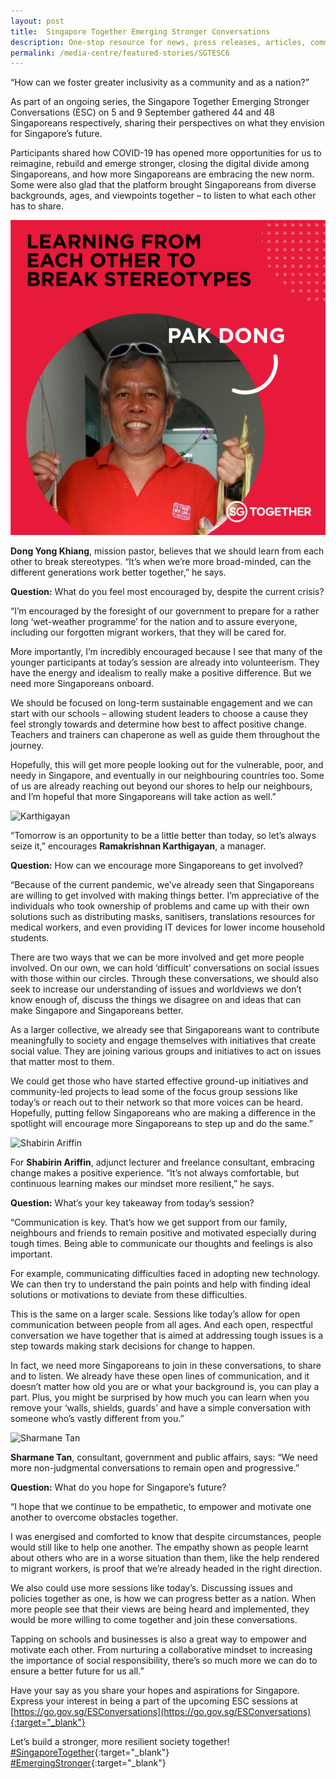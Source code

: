```yaml
---
layout: post
title:  Singapore Together Emerging Stronger Conversations
description: One-stop resource for news, press releases, articles, commentary and speeches.
permalink: /media-centre/featured-stories/SGTESC6
---
```


“How can we foster greater inclusivity as a community and as a nation?”

As part of an ongoing series, the Singapore Together Emerging Stronger Conversations (ESC) on 5 and 9 September gathered 44 and 48 Singaporeans respectively, sharing their perspectives on what they envision for Singapore’s future.

Participants shared how COVID-19 has opened more opportunities for us to reimagine, rebuild and emerge stronger, closing the digital divide among Singaporeans, and how more Singaporeans are embracing the new norm. Some were also glad that the platform brought Singaporeans from diverse backgrounds, ages, and viewpoints together – to listen to what each other has to share.

![Pak Dong](/images/features/pak-dong.jpg) 

**Dong Yong Khiang**, mission pastor, believes that we should learn from each other to break stereotypes. “It’s when we’re more broad-minded, can the different generations work better together,” he says.

**Question:** What do you feel most encouraged by, despite the current crisis?

“I’m encouraged by the foresight of our government to prepare for a rather long ‘wet-weather programme’ for the nation and to assure everyone, including our forgotten migrant workers, that they will be cared for.

More importantly, I’m incredibly encouraged because I see that many of the younger participants at today’s session are already into volunteerism. They have the energy and idealism to really make a positive difference. But we need more Singaporeans onboard.

We should be focused on long-term sustainable engagement and we can start with our schools – allowing student leaders to choose a cause they feel strongly towards and determine how best to affect positive change. Teachers and trainers can chaperone as well as guide them throughout the journey.

Hopefully, this will get more people looking out for the vulnerable, poor, and needy in Singapore, and eventually in our neighbouring countries too. Some of us are already reaching out beyond our shores to help our neighbours, and I’m hopeful that more Singaporeans will take action as well.”
 
![Karthigayan](/images/features/karthigayan.jpg) 

“Tomorrow is an opportunity to be a little better than today, so let’s always seize it,” encourages **Ramakrishnan Karthigayan**, a manager.

**Question:** How can we encourage more Singaporeans to get involved?

“Because of the current pandemic, we’ve already seen that Singaporeans are willing to get involved with making things better. I’m appreciative of the individuals who took ownership of problems and came up with their own solutions such as distributing masks, sanitisers, translations resources for medical workers, and even providing IT devices for lower income household students. 

There are two ways that we can be more involved and get more people involved. On our own, we can hold ‘difficult’ conversations on social issues with those within our circles. Through these conversations, we should also seek to increase our understanding of issues and worldviews we don’t know enough of, discuss the things we disagree on and ideas that can make Singapore and Singaporeans better.

As a larger collective, we already see that Singaporeans want to contribute meaningfully to society and engage themselves with initiatives that create social value. They are joining various groups and initiatives to act on issues that matter most to them. 

We could get those who have started effective ground-up initiatives and community-led projects to lead some of the focus group sessions like today’s or reach out to their network so that more voices can be heard. Hopefully, putting fellow Singaporeans who are making a difference in the spotlight will encourage more Singaporeans to step up and do the same.”

![Shabirin Ariffin](/images/features/shabirin-ariffin.jpg) 

For **Shabirin Ariffin**, adjunct lecturer and freelance consultant, embracing change makes a positive experience. “It’s not always comfortable, but continuous learning makes our mindset more resilient,” he says.

**Question:** What’s your key takeaway from today’s session?

“Communication is key. That’s how we get support from our family, neighbours and friends to remain positive and motivated especially during tough times. Being able to communicate our thoughts and feelings is also important. 

For example, communicating difficulties faced in adopting new technology. We can then try to understand the pain points and help with finding ideal solutions or motivations to deviate from these difficulties.

This is the same on a larger scale. Sessions like today’s allow for open communication between people from all ages. And each open, respectful conversation we have together that is aimed at addressing tough issues is a step towards making stark decisions for change to happen.

In fact, we need more Singaporeans to join in these conversations, to share and to listen. We already have these open lines of communication, and it doesn’t matter how old you are or what your background is, you can play a part. Plus, you might be surprised by how much you can learn when you remove your ‘walls, shields, guards’ and have a simple conversation with someone who’s vastly different from you.”

![Sharmane Tan](/images/features/sharmane-tan.jpg) 

**Sharmane Tan**, consultant, government and public affairs, says: “We need more non-judgmental conversations to remain open and progressive.”

**Question:** What do you hope for Singapore’s future?

“I hope that we continue to be empathetic, to empower and motivate one another to overcome obstacles together.

I was energised and comforted to know that despite circumstances, people would still like to help one another. The empathy shown as people learnt about others who are in a worse situation than them, like the help rendered to migrant workers, is proof that we’re already headed in the right direction.

We also could use more sessions like today’s. Discussing issues and policies together as one, is how we can progress better as a nation. When more people see that their views are being heard and implemented, they would be more willing to come together and join these conversations.

Tapping on schools and businesses is also a great way to empower and motivate each other. From nurturing a collaborative mindset to increasing the importance of social responsibility, there’s so much more we can do to ensure a better future for us all.”

Have your say as you share your hopes and aspirations for Singapore. Express your interest in being a part of the upcoming ESC sessions at [https://go.gov.sg/ESConversations](https://go.gov.sg/ESConversations){:target="_blank"}

Let’s build a stronger, more resilient society together! [#SingaporeTogether](https://www.facebook.com/hashtag/singaporetogether?__eep__=6&__cft__%25255B0%25255D=AZVCpN2HD4X_iquZu0W3vsMIIGN0CeNhUBZkt_OX6CSftQjVQQ3VZ_vok7L4hMbXEx58iyLoY8d23e7VSpC8lC-mJ1G7e4X6sOGWHb1M55Dp-h5_63cizcuPYOav7wii_NmbR3nVhp_T585jWT4w6PBywCfQwLEYnGN2xIHCwxS5pW6lSpXhSfMcnSBJ7y9wNPU&__tn__=*NK-R){:target="_blank"} [#EmergingStronger](https://www.facebook.com/hashtag/emergingstronger?__eep__=6&__cft__%25255B0%25255D=AZVCpN2HD4X_iquZu0W3vsMIIGN0CeNhUBZkt_OX6CSftQjVQQ3VZ_vok7L4hMbXEx58iyLoY8d23e7VSpC8lC-mJ1G7e4X6sOGWHb1M55Dp-h5_63cizcuPYOav7wii_NmbR3nVhp_T585jWT4w6PBywCfQwLEYnGN2xIHCwxS5pW6lSpXhSfMcnSBJ7y9wNPU&__tn__=*NK-R){:target="_blank"}
